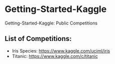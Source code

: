 # Getting-Started-Kaggle
Getting-Started-Kaggle: Public Competitions 

## List of Competitions: 
* Iris Species:  https://www.kaggle.com/uciml/iris           
* Titanic:       https://www.kaggle.com/c/titanic

